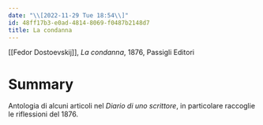 ```yaml
---
date: "\\[2022-11-29 Tue 18:54\\]"
id: 48ff17b3-e0ad-4814-8069-f0487b2148d7
title: La condanna
---
```


[[Fedor Dostoevskij]], *La condanna*, 1876, Passigli Editori

# Summary

Antologia di alcuni articoli nel *Diario di uno scrittore*, in particolare raccoglie le riflessioni del 1876.
